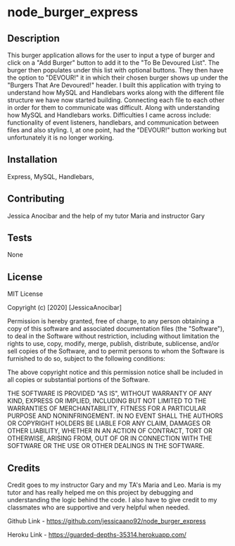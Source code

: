 # node_burger_express

## Description
This burger application allows for the user to input a type of burger and click on a "Add Burger" button to add it to the "To Be Devoured List". The burger then populates under this list with optional buttons. They then have the option to "DEVOUR!" it in which their chosen burger shows up under the "Burgers That Are Devoured!" header. 
I built this application with trying to understand how MySQL and Handlebars works along with the different file structure we have now started building. Connecting each file to each other in order for them to communicate was difficult. Along with understanding how MySQL and Handlebars works. 
Difficulties I came across include: functionality of event listeners, handlebars, and communication between files and also styling. I, at one point, had the "DEVOUR!" button working but unfortunately it is no longer working. 



## Installation
Express, MySQL, Handlebars, 



## Contributing
Jessica Anocibar and the help of my tutor Maria and instructor Gary



## Tests
None



## License

MIT License

Copyright (c) [2020] [JessicaAnocibar]

Permission is hereby granted, free of charge, to any person obtaining a copy
of this software and associated documentation files (the "Software"), to deal
in the Software without restriction, including without limitation the rights
to use, copy, modify, merge, publish, distribute, sublicense, and/or sell
copies of the Software, and to permit persons to whom the Software is
furnished to do so, subject to the following conditions:

The above copyright notice and this permission notice shall be included in all
copies or substantial portions of the Software.

THE SOFTWARE IS PROVIDED "AS IS", WITHOUT WARRANTY OF ANY KIND, EXPRESS OR
IMPLIED, INCLUDING BUT NOT LIMITED TO THE WARRANTIES OF MERCHANTABILITY,
FITNESS FOR A PARTICULAR PURPOSE AND NONINFRINGEMENT. IN NO EVENT SHALL THE
AUTHORS OR COPYRIGHT HOLDERS BE LIABLE FOR ANY CLAIM, DAMAGES OR OTHER
LIABILITY, WHETHER IN AN ACTION OF CONTRACT, TORT OR OTHERWISE, ARISING FROM,
OUT OF OR IN CONNECTION WITH THE SOFTWARE OR THE USE OR OTHER DEALINGS IN THE
SOFTWARE.



## Credits
Credit goes to my instructor Gary and my TA's Maria and Leo. Maria is my tutor and has really helped me on this project by debugging and understanding the logic behind the code. I also have to give credit to my classmates who are supportive and very helpful when needed.


Github Link - https://github.com/jessicaano92/node_burger_express

Heroku Link - https://guarded-depths-35314.herokuapp.com/